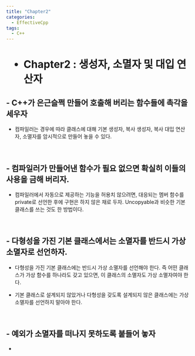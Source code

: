 ```yaml
---
title: "Chapter2"
categories:
  - EffectiveCpp
tags:
  - C++
---
```


<h1>

- Chapter2 : 생성자, 소멸자 및 대입 연산자 

</h1>

<h2>
- C++가 은근슬쩍 만들어 호출해 버리는 함수들에 촉각을 세우자
</h2>

  -  컴파일러는 경우에 따라 클래스에 대해 기본 생성자, 복사 생성자, 복사 대입 연산자, 소멸자를 암시적으로 만들어 놓을 수 있다.

<br>

<h2>
- 컴파일러가 만들어낸 함수가 필요 없으면 확실히 이들의 사용을 금해 버리자.
</h2>

  -  컴파일러에서 자동으로 제공하는 기능을 허용치 않으려면, 대응되는 멤버 함수를 private로 선언한 후에 구현은 하지 않은 채로 두자. Uncopyable과 비슷한 기본 클래스를 쓰는 것도 한 방법이다.

<br>

<h2>
- 다형성을 가진 기본 클래스에서는 소멸자를 반드시 가상 소멸자로 선언하자.
</h2>

  -  다형성을 가진 기본 클래스에는 반드시 가상 소멸자를 선언해야 한다. 즉 어떤 클래스가 가상 함수를 하나라도 갖고 있으면, 이 클래스의 소멸자도 가상 소멸자여야 한다.

  - 기본 클래스로 설계되지 않았거나 다형성을 갖도록 설계되지 않은 클래스에는 가상 소멸자를 선언하지 말아야 한다.

<br>

<h2>
- 예외가 소멸자를 떠나지 못하도록 붙들어 놓자
</h2>

  -  

<br>